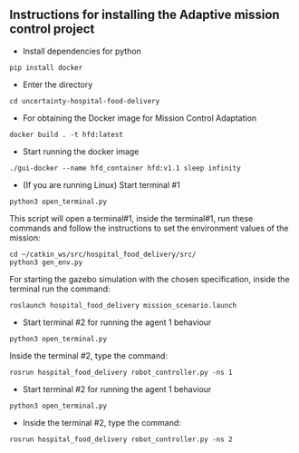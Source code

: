 ## Instructions for installing the Adaptive mission control project
* Install dependencies for python
```
pip install docker 
```

* Enter the directory
```
cd uncertainty-hospital-food-delivery
```

* For obtaining the Docker image for Mission Control Adaptation
```
docker build . -t hfd:latest
```

* Start running the docker image
```
./gui-docker --name hfd_container hfd:v1.1 sleep infinity
```

*  (If you are running Linux) Start terminal #1
```
python3 open_terminal.py
```

This script will open a terminal#1, inside the terminal#1, run these commands and follow the instructions to set the environment values of the mission:
```
cd ~/catkin_ws/src/hospital_food_delivery/src/
python3 gen_env.py
```


For starting the gazebo simulation with the chosen specification, inside the terminal run the command:
```
roslaunch hospital_food_delivery mission_scenario.launch
```

* Start terminal #2 for running the agent 1 behaviour
```
python3 open_terminal.py
```
    
Inside the terminal #2, type the command:
```
rosrun hospital_food_delivery robot_controller.py -ns 1
```

* Start terminal #2 for running the agent 1 behaviour
```
python3 open_terminal.py
```
    
* Inside the terminal #2, type the command:
```
rosrun hospital_food_delivery robot_controller.py -ns 2
```

